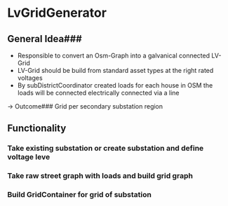 # LvGridGenerator

## General Idea###

- Responsible to convert an Osm-Graph into a galvanical connected LV-Grid 
- LV-Grid should be build from standard asset types at the  right rated voltages
- By subDistrictCoordinator created loads for each house in OSM the loads will be connected electrically connected via a line

-> Outcome###  Grid per secondary substation region

## Functionality

### Take existing substation or create substation and define voltage leve

### Take raw street graph with loads and build grid graph

### Build GridContainer for grid of substation 




